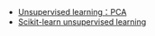 + [Unsupervised learning：PCA](http://speech.ee.ntu.edu.tw/~tlkagk/courses/ML_2017/Lecture/PCA.mp4)
+ [Scikit-learn unsupervised learning](http://scikit-learn.org/stable/unsupervised_learning.html)

